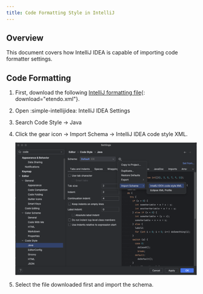 ```yaml
---
title: Code Formatting Style in IntelliJ
---
```

## Overview

This document covers how IntelliJ IDEA  is capable of importing code formatter settings.

## Code Formatting

1. First, download the following [IntelliJ formatting file](/docs/assets/developer-guide/etendo-classic/getting-started/instalation/code-formatting-style-in-intellij/etendo.xml){: download="etendo.xml"}.
2. Open :simple-intellijidea: IntelliJ IDEA Settings 
3. Search Code Style → Java
4. Click the gear icon → Import Schema → IntelliJ IDEA code style XML. 

    ![code-style-java](/docs/assets/developer-guide/etendo-classic/getting-started/instalation/code-formatting-style-in-intellij/code-style-java.png)

5. Select the file downloaded first and import the schema.